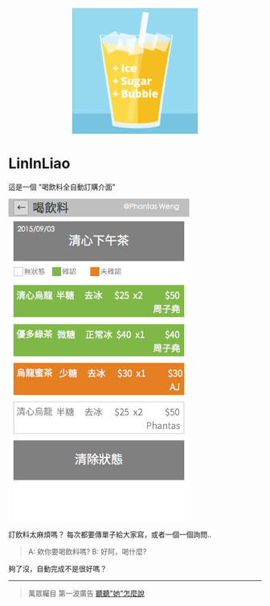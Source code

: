 <p align="center">
  <img src="docs/icon.png" alt="LinInLiao icon" width="250">
</p>

# LinInLiao
這是一個 "喝飲料全自動訂購介面"

![Preview](docs/preview.png)

訂飲料太麻煩嗎？
每次都要傳單子給大家寫，或者一個一個詢問..

> A: 欸你要喝飲料嗎?
> B: 好阿，喝什麼?

夠了沒，自動完成不是很好嗎？


---

>萬眾矚目 第一波廣告
>[聽聽"她"怎麼說](https://translate.google.com.tw/?source=osdd#zh-CN/zh-CN/%E5%93%A9%E6%84%9B%20%E6%9E%97%E5%9B%A0%E8%81%8A%E6%9F%90%E3%80%82%0A%0A%E5%BE%8C%E9%98%BF%EF%BC%8C%E6%9E%97%E6%AE%BA%E6%B4%A8%EF%BC%9F%E3%80%82%0A%0A%E6%B8%85%E5%BF%83%E5%92%A7%EF%BC%9F%E3%80%82%0A%0A%E4%BA%94%E5%91%8A%E4%BD%8E%EF%BC%8C%E5%93%87%E8%AC%80%E6%84%9B%E3%80%82)

